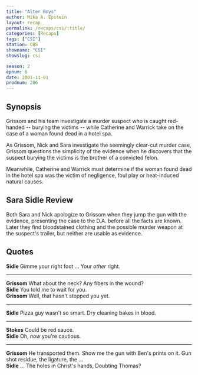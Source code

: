 ```yaml
---
title: "Alter Boys"
author: Mika A. Epstein
layout: recap
permalink: /recaps/csi/:title/
categories: [Recaps]
tags: ["CSI"]
station: CBS
showname: "CSI"
showslug: csi

season: 2  
epnum: 6
date: 2001-11-01
prodnum: 206  
---
```


## Synopsis

Grissom and his team investigate a murder suspect who is caught red-handed -- burying the victims -- while Catherine and Warrick take on the case of a woman found dead in a hotel spa.

As Grissom, Nick and Sara investigate the seemingly clear-cut murder case, Grissom questions the simplicity of the evidence when he discovers that the suspect burying the victims is the brother of a convicted felon.

Meanwhile, Catherine and Warrick must determine if the woman found dead in the hotel spa was the victim of negligence, foul play or heat-induced natural causes.

## Sara Sidle Review

Both Sara and Nick apologize to Grissom when they jump the gun with the evidence, presenting the case to the D.A. before all the facts are known. Later they find bloodstained clothing and the possible murder weapon at the suspect's trailer, but neither are usable as evidence.

## Quotes

**Sidle** Gimme your right foot ... Your _other_ right.  

- - -

**Grissom** What about the neck? Any fibers in the wound?  
**Sidle** You told me to wait for you.  
**Grissom** Well, that hasn't stopped you yet.  

- - -

**Sidle** Pizza guy wasn't so smart. Dry cleaning bakes in blood.
  
- - -

**Stokes** Could be red sauce.  
**Sidle** Oh, _now_ you're cautious.  

- - -

**Grissom** He transported them. Show me the gun with Ben's prints on it. Gun shot residue, the ligature, the ...  
**Sidle** ... The holes in Christ's hands, Doubting Thomas?

